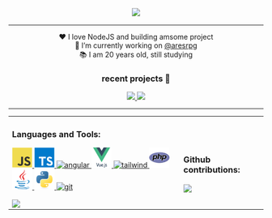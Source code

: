 <p align="center">
  <a href="https://sohkey.eu/">
    <img src="https://user-images.githubusercontent.com/45180021/207181561-a4c535e5-e0ae-4509-ab1a-c0a93d2307eb.png" />
  </a>
</p>

<hr></hr>
<div align="center">
❤ I love NodeJS and building amsome project <br>
💼 I’m currently working on <a href="https://github.com/aresrpg/aresrpg">@aresrpg</a> <br>
📚 I am 20 years old, still studying <br>
<p>

<h3>recent projects 📆</h3>
<a href="https://github.com/SohKey/portfolio-vue">
  <img src="https://github-readme-stats.vercel.app/api/pin/?username=sohkey&repo=portfolio-vue"/>      
</a>
<a href="https://github.com/SohKey/poke-app-angular">
<img src="https://github-readme-stats.vercel.app/api/pin/?username=sohkey&repo=poke-app-angular"/> 
</a>
</p>
</div>

<hr></hr>

<table align="center">
  <tbody>
    <tr>
      <td>
        <h3 align="left">Languages and Tools:</h3>
        <p align="left">
          <a href="https://developer.mozilla.org/en-US/docs/Web/JavaScript" target="_blank" rel="noreferrer">
            <img src="https://raw.githubusercontent.com/devicons/devicon/master/icons/javascript/javascript-original.svg" alt="javascript" width="40" height="40" />
          </a>
          <a href="https://www.typescriptlang.org/" target="_blank" rel="noreferrer">
            <img src="https://raw.githubusercontent.com/devicons/devicon/master/icons/typescript/typescript-original.svg" alt="typescript" width="40" height="40" />
          </a>
          <a href="https://angular.io" target="_blank" rel="noreferrer">
            <img src="https://angular.io/assets/images/logos/angular/angular.svg" alt="angular" width="40" height="40" />
          </a>
          <a href="https://vuejs.org/" target="_blank" rel="noreferrer">
            <img src="https://raw.githubusercontent.com/devicons/devicon/master/icons/vuejs/vuejs-original-wordmark.svg" alt="vuejs" width="40" height="40" />
          </a>
          <a href="https://tailwindcss.com/" target="_blank" rel="noreferrer">
            <img src="https://www.vectorlogo.zone/logos/tailwindcss/tailwindcss-icon.svg" alt="tailwind" width="40" height="40" />
          </a>
          <a href="https://www.php.net" target="_blank" rel="noreferrer">
            <img src="https://raw.githubusercontent.com/devicons/devicon/master/icons/php/php-original.svg" alt="php" width="40" height="40" />
          </a>
          <a href="https://www.java.com" target="_blank" rel="noreferrer">
            <img src="https://raw.githubusercontent.com/devicons/devicon/master/icons/java/java-original.svg" alt="java" width="40" height="40" />
          </a>
          <a href="https://www.python.org" target="_blank" rel="noreferrer">
            <img src="https://raw.githubusercontent.com/devicons/devicon/master/icons/python/python-original.svg" alt="python" width="40" height="40" />
          </a>
          <a href="https://git-scm.com/" target="_blank" rel="noreferrer">
            <img src="https://www.vectorlogo.zone/logos/git-scm/git-scm-icon.svg" alt="git" width="40" height="40" />
          </a>
        </p>
        <img align="center" src="https://github-readme-stats.vercel.app/api/top-langs/?username=SohKey&layout=compact&card_width=470&theme=dracula&bg_color=00000000"/>
      </td>
      <td><br><br>
        <h3 align="left">Github contributions:</h3><r>
        <p>
          <img align="center" src="https://github-readme-stats.vercel.app/api?username=SohKey&show_icons=true&theme=dracula&bg_color=00000001"/>
        </p>
      </td>
    </tr>
  </tbody>
</table>
